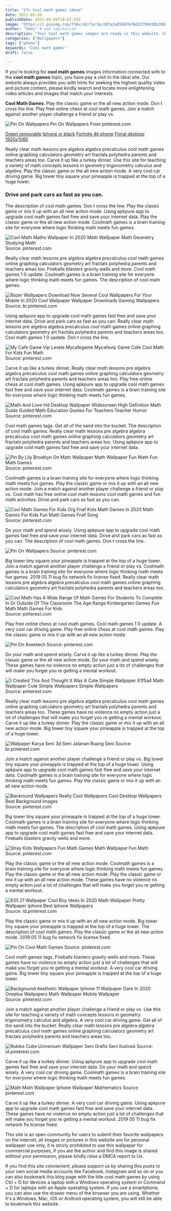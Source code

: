 ```yaml
---
title: "27+ Cool math games ideas"
date: 2021-05-26
publishDate: 2021-05-04T18:57:15Z
image: "https://i.pinimg.com/736x/dd/7a/3a/dd7a3a85567b76d32799d30b28bbe3bc.jpg"
author: "Ines" # use capitalize
description: "Your Cool math games images are ready in this website. Cool math games are a topic that is being searched for and liked by netizens now. You can Find and Download the Cool math games files here. Get all royalty-free photos."
categories: ["Wallpapers"]
tags: ["phone"]
keywords: "Cool math games"
draft: false

---
```


If you're looking for **cool math games** images information connected with to the **cool math games** topic, you have pay a visit to the ideal  site.  Our website always  provides you with  hints  for seeking  the highest  quality video and picture  content, please kindly search and locate more enlightening video articles and images  that match your interests.

**Cool Math Games**. Play the classic game or the all new action mode. Don t cross the line. Play free online chess at cool math games. Join a match against another player challenge a friend or play vs.

![Pin On Wallpapers](https://i.pinimg.com/originals/40/57/37/4057372ca4d4a26b7f2aa6e3c7994ef4.jpg "Pin On Wallpapers")
Pin On Wallpapers From pinterest.com

[Green removable](/green-removable/)
[Iphone xr black](/iphone-xr-black/)
[Fortnite 4k phone](/fortnite-4k-phone/)
[Floral desktop 1920x1080](/floral-desktop-1920x1080/)

Really clear math lessons pre algebra algebra precalculus cool math games online graphing calculators geometry art fractals polyhedra parents and teachers areas too. Carve it up like a turkey dinner. Use this site for teaching a variety of math concepts lessons in geometry trigonometry calculus and algebra. Play the classic game or the all new action mode. A very cool car driving game. Big tower tiny square your pineapple is trapped at the top of a huge tower.

### Drive and park cars as fast as you can.

The description of cool math games. Don t cross the line. Play the classic game or mix it up with an all new action mode. Using apkpure app to upgrade cool math games fast free and save your internet data. Play the classic game or the all new action mode. Coolmath games is a brain training site for everyone where logic thinking math meets fun games.


![Cool Math Maths Wallpaper In 2020 Math Wallpaper Math Geometry Studying Math](https://i.pinimg.com/originals/53/19/e8/5319e824b2f19aee0d5c0545fd6de122.jpg "Cool Math Maths Wallpaper In 2020 Math Wallpaper Math Geometry Studying Math")
Source: pinterest.com

Really clear math lessons pre algebra algebra precalculus cool math games online graphing calculators geometry art fractals polyhedra parents and teachers areas too. Fireballs blasters gravity wells and more. Cool math games 1 0 update. Coolmath games is a brain training site for everyone where logic thinking math meets fun games. The description of cool math games.

![Razer Wallpapers Download Now Several Cool Wallpapers For Your Mobile In 2020 Cool Wallpaper Wallpaper Downloads Gaming Wallpapers](https://i.pinimg.com/originals/a1/69/09/a16909a009a89a775f778ff7dd4210fa.jpg "Razer Wallpapers Download Now Several Cool Wallpapers For Your Mobile In 2020 Cool Wallpaper Wallpaper Downloads Gaming Wallpapers")
Source: br.pinterest.com

Using apkpure app to upgrade cool math games fast free and save your internet data. Drive and park cars as fast as you can. Really clear math lessons pre algebra algebra precalculus cool math games online graphing calculators geometry art fractals polyhedra parents and teachers areas too. Cool math games 1 0 update. Don t cross the line.

![My Cafe Game Vip Levels Mycafegame Mycafevip Game Cafe Cool Math For Kids Fun Math](https://i.pinimg.com/originals/cf/58/1b/cf581baa925f33cca63d47c448a5d671.png "My Cafe Game Vip Levels Mycafegame Mycafevip Game Cafe Cool Math For Kids Fun Math")
Source: pinterest.com

Carve it up like a turkey dinner. Really clear math lessons pre algebra algebra precalculus cool math games online graphing calculators geometry art fractals polyhedra parents and teachers areas too. Play free online chess at cool math games. Using apkpure app to upgrade cool math games fast free and save your internet data. Coolmath games is a brain training site for everyone where logic thinking math meets fun games.

![Math And Love Hd Desktop Wallpaper Widescreen High Definition Math Guide Guided Math Education Quotes For Teachers Teacher Humor](https://i.pinimg.com/originals/ec/2f/33/ec2f3346c238d38c79739f5ac33774ad.jpg "Math And Love Hd Desktop Wallpaper Widescreen High Definition Math Guide Guided Math Education Quotes For Teachers Teacher Humor")
Source: pinterest.com

Cool math games tags. Get all of the sand into the bucket. The description of cool math games. Really clear math lessons pre algebra algebra precalculus cool math games online graphing calculators geometry art fractals polyhedra parents and teachers areas too. Using apkpure app to upgrade cool math games fast free and save your internet data.

![Pin By Lily Brooklyn On Math Wallpaper Math Wallpaper Fun Math Fun Math Games](https://i.pinimg.com/736x/be/c4/0f/bec40f2ff0e485550dacc82e27257116.jpg "Pin By Lily Brooklyn On Math Wallpaper Math Wallpaper Fun Math Fun Math Games")
Source: pinterest.com

Coolmath games is a brain training site for everyone where logic thinking math meets fun games. Play the classic game or mix it up with an all new action mode. Join a match against another player challenge a friend or play vs. Cool math has free online cool math lessons cool math games and fun math activities. Drive and park cars as fast as you can.

![Cool Math Games For Kids Org Fnaf Kids Math Games In 2020 Math Games For Kids Fun Math Games Fnaf Song](https://i.pinimg.com/originals/e1/43/ef/e143ef3b7a590ada238cf4af45bdc582.jpg "Cool Math Games For Kids Org Fnaf Kids Math Games In 2020 Math Games For Kids Fun Math Games Fnaf Song")
Source: pinterest.com

Do your math and spend wisely. Using apkpure app to upgrade cool math games fast free and save your internet data. Drive and park cars as fast as you can. The description of cool math games. Don t cross the line.

![Pin On Wallpapers](https://i.pinimg.com/originals/85/22/75/8522751381a6787061ac71d24a35d763.jpg "Pin On Wallpapers")
Source: pinterest.com

Big tower tiny square your pineapple is trapped at the top of a huge tower. Join a match against another player challenge a friend or play vs. Coolmath games is a brain training site for everyone where logic thinking math meets fun games. 2019 05 11 bug fix network fix license fixed. Really clear math lessons pre algebra algebra precalculus cool math games online graphing calculators geometry art fractals polyhedra parents and teachers areas too.

![Cool Math Has A Wide Range Of Math Games For Students To Complete In Or Outside Of The Classroom The Age Range Kindergarten Games Fun Math Math Games For Kids](https://i.pinimg.com/originals/25/e4/3f/25e43ff0338ea4db7d63f576cb87b607.png "Cool Math Has A Wide Range Of Math Games For Students To Complete In Or Outside Of The Classroom The Age Range Kindergarten Games Fun Math Math Games For Kids")
Source: pinterest.com

Play free online chess at cool math games. Cool math games 1 0 update. A very cool car driving game. Play free online chess at cool math games. Play the classic game or mix it up with an all new action mode.

![Pin On Axeetech](https://i.pinimg.com/originals/24/3f/b9/243fb9cd5f12f166af017f245e12a9ae.jpg "Pin On Axeetech")
Source: pinterest.com

Do your math and spend wisely. Carve it up like a turkey dinner. Play the classic game or the all new action mode. Do your math and spend wisely. These games have no violence no empty action just a lot of challenges that will make you forget you re getting a mental workout.

![I Created This And Thought It Was A Cute Simple Wallpaper X1f5a4 Math Wallpaper Cute Simple Wallpapers Simple Wallpapers](https://i.pinimg.com/736x/42/af/e5/42afe56a8b13a8d5819c07731e5139e8.jpg "I Created This And Thought It Was A Cute Simple Wallpaper X1f5a4 Math Wallpaper Cute Simple Wallpapers Simple Wallpapers")
Source: pinterest.com

Really clear math lessons pre algebra algebra precalculus cool math games online graphing calculators geometry art fractals polyhedra parents and teachers areas too. These games have no violence no empty action just a lot of challenges that will make you forget you re getting a mental workout. Carve it up like a turkey dinner. Play the classic game or mix it up with an all new action mode. Big tower tiny square your pineapple is trapped at the top of a huge tower.

![Walpaper Karya Seni 3d Seni Jalanan Ruang Seni](https://i.pinimg.com/originals/14/79/5a/14795aad3e1fc790b35ba6874034b974.jpg "Walpaper Karya Seni 3d Seni Jalanan Ruang Seni")
Source: br.pinterest.com

Join a match against another player challenge a friend or play vs. Big tower tiny square your pineapple is trapped at the top of a huge tower. Using apkpure app to upgrade cool math games fast free and save your internet data. Coolmath games is a brain training site for everyone where logic thinking math meets fun games. Play the classic game or mix it up with an all new action mode.

![Backround Wallpapers Really Cool Wallpapers Cool Desktop Wallpapers Best Background Images](https://i.pinimg.com/originals/8e/be/9e/8ebe9e0ae607841802d9bf72279b8a9a.jpg "Backround Wallpapers Really Cool Wallpapers Cool Desktop Wallpapers Best Background Images")
Source: pinterest.com

Big tower tiny square your pineapple is trapped at the top of a huge tower. Coolmath games is a brain training site for everyone where logic thinking math meets fun games. The description of cool math games. Using apkpure app to upgrade cool math games fast free and save your internet data. Fireballs blasters gravity wells and more.

![Stray Kids Wallpapers Fun Math Games Math Wallpaper Fun Math](https://i.pinimg.com/originals/0a/32/84/0a3284c34e5c0e09ebd8e77238d33da6.jpg "Stray Kids Wallpapers Fun Math Games Math Wallpaper Fun Math")
Source: pinterest.com

Play the classic game or the all new action mode. Coolmath games is a brain training site for everyone where logic thinking math meets fun games. Play the classic game or the all new action mode. Play the classic game or mix it up with an all new action mode. These games have no violence no empty action just a lot of challenges that will make you forget you re getting a mental workout.

![635 21 Wallpaper Cool Boy Ideas In 2020 Math Wallpaper Pretty Wallpaper Iphone Best Iphone Wallpapers](https://i.pinimg.com/736x/33/df/ce/33dfce105bd06d5df5001c08235d10f9.jpg "635 21 Wallpaper Cool Boy Ideas In 2020 Math Wallpaper Pretty Wallpaper Iphone Best Iphone Wallpapers")
Source: id.pinterest.com

Play the classic game or mix it up with an all new action mode. Big tower tiny square your pineapple is trapped at the top of a huge tower. The description of cool math games. Play the classic game or the all new action mode. 2019 05 11 bug fix network fix license fixed.

![Pin On Cool Math Games](https://i.pinimg.com/originals/fd/0f/91/fd0f911bf0d48095ec7fb5d7a9843889.jpg "Pin On Cool Math Games")
Source: pinterest.com

Cool math games tags. Fireballs blasters gravity wells and more. These games have no violence no empty action just a lot of challenges that will make you forget you re getting a mental workout. A very cool car driving game. Big tower tiny square your pineapple is trapped at the top of a huge tower.

![Background Aesthetic Wallpaper Iphone 11 Wallpaper Dark In 2020 Oneplus Wallpapers Math Wallpaper Mobile Wallpaper](https://i.pinimg.com/originals/94/3f/f0/943ff01ee99e15850ee20b9dd8affba8.jpg "Background Aesthetic Wallpaper Iphone 11 Wallpaper Dark In 2020 Oneplus Wallpapers Math Wallpaper Mobile Wallpaper")
Source: pinterest.com

Join a match against another player challenge a friend or play vs. Use this site for teaching a variety of math concepts lessons in geometry trigonometry calculus and algebra. A very cool car driving game. Get all of the sand into the bucket. Really clear math lessons pre algebra algebra precalculus cool math games online graphing calculators geometry art fractals polyhedra parents and teachers areas too.

![Rubiks Cube Universum Wallpaper Seni Grafis Seni Ilustrasi](https://i.pinimg.com/736x/de/e7/90/dee790de7fabda61a9122797eeb225e3.jpg "Rubiks Cube Universum Wallpaper Seni Grafis Seni Ilustrasi")
Source: id.pinterest.com

Carve it up like a turkey dinner. Using apkpure app to upgrade cool math games fast free and save your internet data. Do your math and spend wisely. A very cool car driving game. Coolmath games is a brain training site for everyone where logic thinking math meets fun games.

![Math Math Wallpaper Iphone Wallpaper Mathematics](https://i.pinimg.com/736x/dd/7a/3a/dd7a3a85567b76d32799d30b28bbe3bc.jpg "Math Math Wallpaper Iphone Wallpaper Mathematics")
Source: pinterest.com

Carve it up like a turkey dinner. A very cool car driving game. Using apkpure app to upgrade cool math games fast free and save your internet data. These games have no violence no empty action just a lot of challenges that will make you forget you re getting a mental workout. 2019 05 11 bug fix network fix license fixed.

This site is an open community for users to submit their favorite wallpapers on the internet, all images or pictures in this website are for personal wallpaper use only, it is stricly prohibited to use this wallpaper for commercial purposes, if you are the author and find this image is shared without your permission, please kindly raise a DMCA report to Us.

If you find this site convienient, please support us by sharing this posts to your own social media accounts like Facebook, Instagram and so on or you can also bookmark this blog page with the title cool math games by using Ctrl + D for devices a laptop with a Windows operating system or Command + D for laptops with an Apple operating system. If you use a smartphone, you can also use the drawer menu of the browser you are using. Whether it's a Windows, Mac, iOS or Android operating system, you will still be able to bookmark this website.

